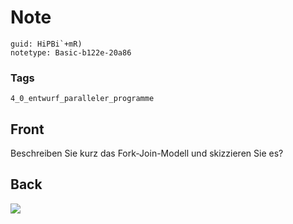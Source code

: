 # Note
```
guid: HiPBi`+mR)
notetype: Basic-b122e-20a86
```

### Tags
```
4_0_entwurf_paralleler_programme
```

## Front
Beschreiben Sie kurz das Fork-Join-Modell und skizzieren Sie es?

## Back
<img src="paste-82f0fe4c98fb9db600cde3943c78ef9440a5261f.jpg">
